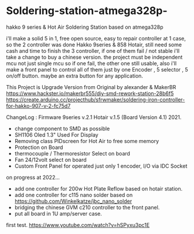 # Soldering-station-atmega328p-
hakko 9 series &amp; Hot Air Soldering Station based on atmega328p

i'll make a solid 5 in 1, free open source, easy to repair controller at 1 case, so the 2 controller was done Hakko 9series & 858 Hotair, still need some cash and time to finish the 3 controller, if one of them fail / not stable i'll take a change to buy a chinese version.
the project must be independent mcu not just single mcu so if one fail, the other one still usable, also i'll make a front panel to control all of them just by one Encoder , 5 selector , 5 on/off button. maybe an extra button for any application.


This Project is Upgrade Version from Original by alexander & MakerBR
https://www.hackster.io/makerbr555/diy-smd-rework-station-28b6f5
https://create.arduino.cc/projecthub/sfrwmaker/soldering-iron-controller-for-hakko-907-v-2-fc75d7

ChangeLog : Firmware 9series v.2.1 Hotair v.1.5 (Board Version 4.1) 2021.
* change component to SMD as possible
* SH1106 Oled 1.3" Used For Display
* Removing class PIDscreen for Hot Air to free some memory
* Protection on Board
* thermocouple / Thermoresistor Select on board
* Fan 24/12volt select on board
* Custom Front Panel for operated just only 1 encoder, I/O via IDC Socket

on progress at 2022...
* add one controller for 200w Hot Plate Reflow based on hotair station. 
* add one controller for c115 nano solder based on https://github.com/Winkelkatze/jbc_nano_solder
* bridging the chinese GVM c210 controller to the front panel.
* put all board in 1U amp/server case.

first test.
https://www.youtube.com/watch?v=hSPyxu3pc1E
